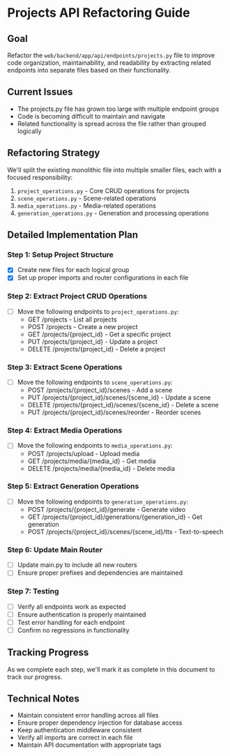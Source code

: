# Projects API Refactoring Guide

## Goal
Refactor the `web/backend/app/api/endpoints/projects.py` file to improve code organization, maintainability, and readability by extracting related endpoints into separate files based on their functionality.

## Current Issues
- The projects.py file has grown too large with multiple endpoint groups
- Code is becoming difficult to maintain and navigate
- Related functionality is spread across the file rather than grouped logically

## Refactoring Strategy
We'll split the existing monolithic file into multiple smaller files, each with a focused responsibility:

1. `project_operations.py` - Core CRUD operations for projects
2. `scene_operations.py` - Scene-related operations
3. `media_operations.py` - Media-related operations
4. `generation_operations.py` - Generation and processing operations

## Detailed Implementation Plan

### Step 1: Setup Project Structure
- [x] Create new files for each logical group
- [x] Set up proper imports and router configurations in each file

### Step 2: Extract Project CRUD Operations
- [ ] Move the following endpoints to `project_operations.py`:
  - GET /projects - List all projects
  - POST /projects - Create a new project
  - GET /projects/{project_id} - Get a specific project
  - PUT /projects/{project_id} - Update a project
  - DELETE /projects/{project_id} - Delete a project

### Step 3: Extract Scene Operations
- [ ] Move the following endpoints to `scene_operations.py`:
  - POST /projects/{project_id}/scenes - Add a scene
  - PUT /projects/{project_id}/scenes/{scene_id} - Update a scene
  - DELETE /projects/{project_id}/scenes/{scene_id} - Delete a scene
  - PUT /projects/{project_id}/scenes/reorder - Reorder scenes

### Step 4: Extract Media Operations
- [ ] Move the following endpoints to `media_operations.py`:
  - POST /projects/upload - Upload media
  - GET /projects/media/{media_id} - Get media
  - DELETE /projects/media/{media_id} - Delete media

### Step 5: Extract Generation Operations
- [ ] Move the following endpoints to `generation_operations.py`:
  - POST /projects/{project_id}/generate - Generate video
  - GET /projects/{project_id}/generations/{generation_id} - Get generation
  - POST /projects/{project_id}/scenes/{scene_id}/tts - Text-to-speech

### Step 6: Update Main Router
- [ ] Update main.py to include all new routers
- [ ] Ensure proper prefixes and dependencies are maintained

### Step 7: Testing
- [ ] Verify all endpoints work as expected
- [ ] Ensure authentication is properly maintained
- [ ] Test error handling for each endpoint
- [ ] Confirm no regressions in functionality

## Tracking Progress
As we complete each step, we'll mark it as complete in this document to track our progress.

## Technical Notes
- Maintain consistent error handling across all files
- Ensure proper dependency injection for database access
- Keep authentication middleware consistent
- Verify all imports are correct in each file
- Maintain API documentation with appropriate tags 